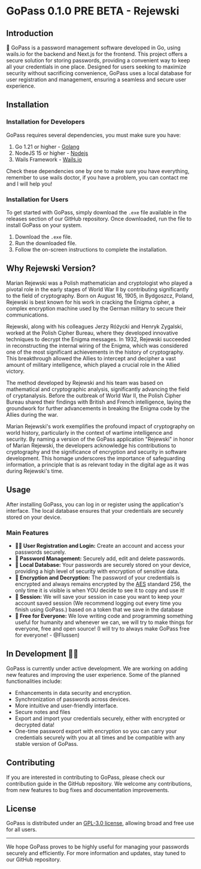 # GoPass 0.1.0 PRE BETA - Rejewski

## Introduction

🤖 GoPass is a password management software developed in Go, using wails.io for the backend and Next.js for the frontend. This project offers a secure solution for storing passwords, providing a convenient way to keep all your credentials in one place. Designed for users seeking to maximize security without sacrificing convenience, GoPass uses a local database for user registration and management, ensuring a seamless and secure user experience.

## Installation

### Installation for Developers

GoPass requires several dependencies, you must make sure you have:

1. Go 1.21 or higher - [Golang](https://go.dev/learn/)
2. NodeJS 15 or higher - [Nodejs](https://nodejs.org/)
3. Wails Framework - [Wails.io](https://wails.io/docs/gettingstarted/installation)

Check these dependencies one by one to make sure you have everything, remember to use wails doctor, if you have a problem, you can contact me and I will help you!

### Installation for Users

To get started with GoPass, simply download the `.exe` file available in the releases section of our GitHub repository. Once downloaded, run the file to install GoPass on your system.

1. Download the `.exe` file.
2. Run the downloaded file.
3. Follow the on-screen instructions to complete the installation.

## Why Rejewski Version?

Marian Rejewski was a Polish mathematician and cryptologist who played a pivotal role in the early stages of World War II by contributing significantly to the field of cryptography. Born on August 16, 1905, in Bydgoszcz, Poland, Rejewski is best known for his work in cracking the Enigma cipher, a complex encryption machine used by the German military to secure their communications.

Rejewski, along with his colleagues Jerzy Różycki and Henryk Zygalski, worked at the Polish Cipher Bureau, where they developed innovative techniques to decrypt the Enigma messages. In 1932, Rejewski succeeded in reconstructing the internal wiring of the Enigma, which was considered one of the most significant achievements in the history of cryptography. This breakthrough allowed the Allies to intercept and decipher a vast amount of military intelligence, which played a crucial role in the Allied victory.

The method developed by Rejewski and his team was based on mathematical and cryptographic analysis, significantly advancing the field of cryptanalysis. Before the outbreak of World War II, the Polish Cipher Bureau shared their findings with British and French intelligence, laying the groundwork for further advancements in breaking the Enigma code by the Allies during the war.

Marian Rejewski's work exemplifies the profound impact of cryptography on world history, particularly in the context of wartime intelligence and security. By naming a version of the GoPass application "Rejewski" in honor of Marian Rejewski, the developers acknowledge his contributions to cryptography and the significance of encryption and security in software development. This homage underscores the importance of safeguarding information, a principle that is as relevant today in the digital age as it was during Rejewski's time.

## Usage

After installing GoPass, you can log in or register using the application's interface. The local database ensures that your credentials are securely stored on your device.

### Main Features

- **🧑‍💻 User Registration and Login:** Create an account and access your passwords securely.
- **📜 Password Management:** Securely add, edit and delete passwords.
- **💾 Local Database:** Your passwords are securely stored on your device, providing a high level of security with encryption of sensitive data.
- **🤖 Encryption and Decryption:** The password of your credentials is encrypted and always remains encrypted by the [AES](https://es.wikipedia.org/wiki/Advanced_Encryption_Standard) standard 256, the only time it is visible is when YOU decide to see it to copy and use it!
- **🪪 Session:** We will save your session in case you want to keep your account saved session (We recommend logging out every time you finish using GoPass.) based on a token that we save in the database
- **💸 Free for Everyone:** We love writing code and programming something useful for humanity and whenever we can, we will try to make things for everyone, free and open source! (I will try to always make GoPass free for everyone! - @Flussen)

## In Development 🔧🤖

GoPass is currently under active development. We are working on adding new features and improving the user experience. Some of the planned functionalities include:

- Enhancements in data security and encryption.
- Synchronization of passwords across devices.
- More intuitive and user-friendly interface.
- Secure notes and files
- Export and import your credentials securely, either with encrypted or decrypted data!
- One-time password export with encryption so you can carry your credentials securely with you at all times and be compatible with any stable version of GoPass.

## Contributing

If you are interested in contributing to GoPass, please check our contribution guide in the GitHub repository. We welcome any contributions, from new features to bug fixes and documentation improvements.

## License

GoPass is distributed under an [GPL-3.0 license](LICENSE), allowing broad and free use for all users.

---

We hope GoPass proves to be highly useful for managing your passwords securely and efficiently. For more information and updates, stay tuned to our GitHub repository.

